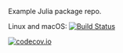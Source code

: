 Example Julia package repo.

<!-- [![Example](http://pkg.julialang.org/badges/Example_0.6.svg)](http://pkg.julialang.org/?pkg=Example)
[![Example](http://pkg.julialang.org/badges/Example_0.7.svg)](http://pkg.julialang.org/?pkg=Example)
[![](https://img.shields.io/badge/docs-stable-blue.svg)](https://JuliaLang.github.io/Example.jl/stable)
[![](https://img.shields.io/badge/docs-dev-blue.svg)](https://JuliaLang.github.io/Example.jl/dev) -->

Linux and macOS: [![Build Status](https://travis-ci.org/lwoo1999/Example.jl.svg?branch=master)](https://travis-ci.org/lwoo1999/Example.jl)

<!-- [![Coverage Status](https://coveralls.io/repos/JuliaLang/Example.jl/badge.svg?branch=master)](https://coveralls.io/r/JuliaLang/Example.jl?branch=master) -->
[![codecov.io](http://codecov.io/github/lwoo1999/Example.jl/coverage.svg?branch=master)](http://codecov.io/github/lwoo1999/Example.jl?branch=master)
